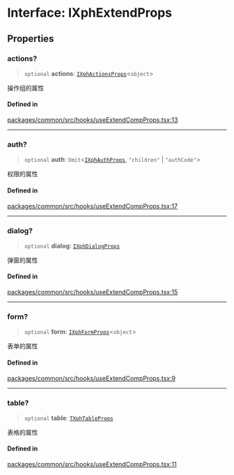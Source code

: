 # Interface: IXphExtendProps

## Properties

### actions?

> `optional` **actions**: [`IXphActionsProps`](IXphActionsProps.md)\<`object`\>

操作组的属性

#### Defined in

[packages/common/src/hooks/useExtendCompProps.tsx:13](https://github.com/XiaoPiHong/xph-crud/blob/1453d1f4b2490c13545a9d7404efaaabc2a2fd0f/packages/common/src/hooks/useExtendCompProps.tsx#L13)

***

### auth?

> `optional` **auth**: `Omit`\<[`IXphAuthProps`](IXphAuthProps.md), `"children"` \| `"authCode"`\>

权限的属性

#### Defined in

[packages/common/src/hooks/useExtendCompProps.tsx:17](https://github.com/XiaoPiHong/xph-crud/blob/1453d1f4b2490c13545a9d7404efaaabc2a2fd0f/packages/common/src/hooks/useExtendCompProps.tsx#L17)

***

### dialog?

> `optional` **dialog**: [`IXphDialogProps`](IXphDialogProps.md)

弹窗的属性

#### Defined in

[packages/common/src/hooks/useExtendCompProps.tsx:15](https://github.com/XiaoPiHong/xph-crud/blob/1453d1f4b2490c13545a9d7404efaaabc2a2fd0f/packages/common/src/hooks/useExtendCompProps.tsx#L15)

***

### form?

> `optional` **form**: [`IXphFormProps`](IXphFormProps.md)\<`object`\>

表单的属性

#### Defined in

[packages/common/src/hooks/useExtendCompProps.tsx:9](https://github.com/XiaoPiHong/xph-crud/blob/1453d1f4b2490c13545a9d7404efaaabc2a2fd0f/packages/common/src/hooks/useExtendCompProps.tsx#L9)

***

### table?

> `optional` **table**: [`TXphTableProps`](../type-aliases/TXphTableProps.md)

表格的属性

#### Defined in

[packages/common/src/hooks/useExtendCompProps.tsx:11](https://github.com/XiaoPiHong/xph-crud/blob/1453d1f4b2490c13545a9d7404efaaabc2a2fd0f/packages/common/src/hooks/useExtendCompProps.tsx#L11)

